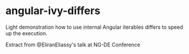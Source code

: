 # angular-ivy-differs

Light demonstration how to use internal Angular iterables differs to speed up the execution.

Extract from @EliranEliassy's talk at NG-DE Conference
